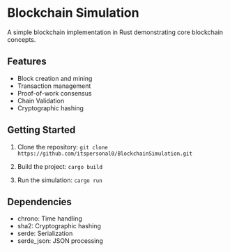 # Blockchain Simulation

A simple blockchain implementation in Rust demonstrating core blockchain concepts.

## Features

- Block creation and mining
- Transaction management
- Proof-of-work consensus
- Chain Validation
- Cryptographic hashing

## Getting Started

1. Clone the repository:
```git clone https://github.com/itspersonal0/BlockchainSimulation.git```

2. Build the project:
```cargo build```

3. Run the simulation:
```cargo run```

## Dependencies

- chrono: Time handling
- sha2: Cryptographic hashing
- serde: Serialization
- serde_json: JSON processing

